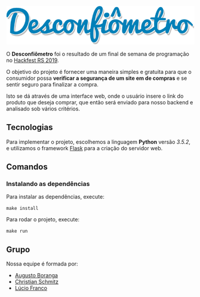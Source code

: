 ![Desconfiômetro](desconfiometro.png)

O **Desconfiômetro** foi o resultado de um final de semana de programação no [Hackfest RS 2019](https://www.mprs.mp.br/hotsite/hackfestrs/).

O objetivo do projeto é fornecer uma maneira simples e gratuita para que o consumidor possa **verificar a segurança de um site em de compras** e se sentir seguro para finalizar a compra.

Isto se dá através de uma interface web, onde o usuário insere o link do produto que deseja comprar, que então será enviado para nosso backend e analisado sob vários critérios.

## Tecnologias

Para implementar o projeto, escolhemos a linguagem **Python** versão *3.5.2*, e utilizamos o framework [Flask](https://palletsprojects.com/p/flask/) para a criação do servidor web.

## Comandos

### Instalando as dependências

Para instalar as dependências, execute:

```
make install
```

Para rodar o projeto, execute:

```
make run
```

## Grupo

Nossa equipe é formada por:

- [Augusto Boranga](http://github.com/gutoboranga)
- [Christian Schmitz](http://github.com/christians342)
- [Lúcio Franco](http://github.com/lucio-lpf)
